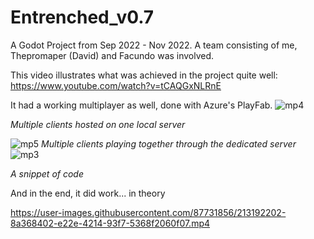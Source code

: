 # Entrenched_v0.7
 A Godot Project from Sep 2022 - Nov 2022. A team consisting of me, Thepromaper (David) and Facundo was involved.

This video illustrates what was achieved in the project quite well:
https://www.youtube.com/watch?v=tCAQGxNLRnE

It had a working multiplayer as well, done with Azure's PlayFab.
![mp4](https://user-images.githubusercontent.com/87731856/213191189-439bf688-c977-4fdc-9f78-33b30c562829.jpg)

*Multiple clients hosted on one local server*

![mp5](https://user-images.githubusercontent.com/87731856/213191362-2d92575a-5da8-474e-880c-d520feb5bacf.jpg)
*Multiple clients playing together through the dedicated server*
![mp3](https://user-images.githubusercontent.com/87731856/213191838-54794b80-971f-4bd3-8c96-675dbcd04431.jpg)

*A snippet of code*

And in the end, it did work... in theory

https://user-images.githubusercontent.com/87731856/213192202-8a368402-e22e-4214-93f7-5368f2060f07.mp4

